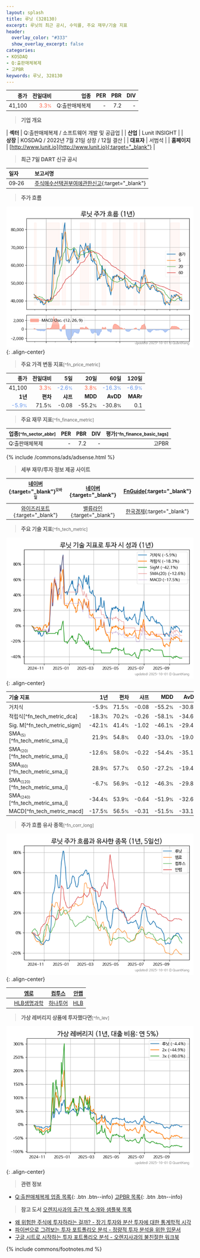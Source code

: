 ```yaml
---
layout: splash
title: 루닛 (328130)
excerpt: 루닛의 최근 공시, 수익률, 주요 재무/기술 지표
header:
  overlay_color: "#333"
  show_overlay_excerpt: false
categories:
- KOSDAQ
- Q:출판매체복제
- 고PBR
keywords: 루닛, 328130
---
```


| **종가** | **전일대비** | **업종** | **PER** | **PBR** | **DIV** |
| -------: | -----------: | -------: | ------: | ------: | ------: |
| 41,100 | <span style="color: tomato">3.3<small>%</small></span> | Q:출판매체복제 | - | 7.2 | - |

<!-- more -->


> **기업 개요**<a id="company"></a>

| <span style="white-space:nowrap;">**섹터**</span> | Q:출판매체복제 / 소프트웨어 개발 및 공급업 |
| <span style="white-space:nowrap;">**산업**</span> | Lunit INSIGHT |
| <span style="white-space:nowrap;">**상장**</span> | KOSDAQ / 2022년 7월 21일 상장 / 12월 결산 |
| <span style="white-space:nowrap;">**대표자**</span> | 서범석 |
| <span style="white-space:nowrap;">**홈페이지**</span> | [http://www.lunit.io](http://www.lunit.io){:target="_blank"} |


> **최근 7일 DART 신규 공시**<a id="dart"></a>

| **일자** |      | **보고서명** |
| :------- | :--- | :----------- |
| 09&#x2011;26 | | [주식매수선택권부여에관한신고](https://dart.fss.or.kr/dsaf001/main.do?rcpNo=20250926000768){:target="_blank"} |


> **주가 흐름**<a id="price"></a>

![328130](/stock/images/328130.png){: .align-center}


> **주요 가격 변동 지표**<small>[^fn_price_metric]</small>

| **종가** | **전일대비** | **5일** | **20일** | **60일** | **120일** |
| -------: | -----------: | ------: | -------: | -------: | --------: |
| 41,100 | <span style="color: tomato">3.3<small>%</small></span> | <span style="color: cornflowerblue">-2.6<small>%</small></span> | <span style="color: tomato">3.8<small>%</small></span> | <span style="color: cornflowerblue">-16.3<small>%</small></span> | <span style="color: cornflowerblue">-6.9<small>%</small></span> |
| **1년** | **편차** | **샤프** | **MDD** | **AvDD** | **MARr** |
| <span style="color: cornflowerblue">-5.9<small>%</small></span> | 71.5<small>%</small> | -0.08 | -55.2<small>%</small> | -30.8<small>%</small> | 0.1 |


> **주요 재무 지표**<small>[^fn_finance_metric]</small>

| **업종**<small>[^fn_sector_abbr]</small> | **PER** | **PBR** | **DIV** | **평가**<small>[^fn_finance_basic_tags]</small> |
| :--------------------------------------- | ------: | ------: | ------: | ----------------------------------------------: |
| Q:출판매체복제 | - | 7.2 | - | 고PBR |



{% include /commons/ads/adsense.html %}

> **세부 재무/투자 정보 제공 사이트**

| [네이버](https://m.stock.naver.com/domestic/stock/328130/finance/summary){:target="_blank"}<sup><small>모바일</small></sup> | [네이버](https://finance.naver.com/item/coinfo.naver?code=328130){:target="_blank"} | [FnGuide](https://comp.fnguide.com/SVO2/ASP/SVD_Invest.asp?gicode=A328130&MenuYn=Y){:target="_blank"} |
| :---: | :---: | :---: |
| [와이즈리포트](https://comp.wisereport.co.kr/company/c1040001.aspx?cmp_cd=328130){:target="_blank"} | [밸류라인](https://www.valueline.co.kr/finance/summary/328130){:target="_blank"} | [한국경제](https://markets.hankyung.com/stock/328130/financial-summary){:target="_blank"} |


> **주요 기술 지표**<small>[^fn_tech_metric]</small>


![328130](/stock/images/328130_tech.png){: .align-center}

| **기술 지표** | **1년** | **편차** | **샤프** | **MDD** | **AvDD** |
| :------------ | ------: | -----------: | -------: | ------: | -------: |
| 거치식 | -5.9<small>%</small> | 71.5<small>%</small> | -0.08 | -55.2<small>%</small> | -30.8<small>%</small> |
| 적립식[^fn_tech_metric_dca] | -18.3<small>%</small> | 70.2<small>%</small> | -0.26 | -58.1<small>%</small> | -34.6<small>%</small> |
| Sig. M[^fn_tech_metric_sigm] | -42.1<small>%</small> | 41.4<small>%</small> | -1.02 | -46.1<small>%</small> | -29.4<small>%</small> |
| SMA<small><sub>(5)</sub></small>[^fn_tech_metric_sma_i] | 21.9<small>%</small> | 54.8<small>%</small> | 0.40 | -33.0<small>%</small> | -19.0<small>%</small> |
| SMA<small><sub>(20)</sub></small>[^fn_tech_metric_sma_i] | -12.6<small>%</small> | 58.0<small>%</small> | -0.22 | -54.4<small>%</small> | -35.1<small>%</small> |
| SMA<small><sub>(60)</sub></small>[^fn_tech_metric_sma_i] | 28.9<small>%</small> | 57.7<small>%</small> | 0.50 | -27.2<small>%</small> | -19.4<small>%</small> |
| SMA<small><sub>(120)</sub></small>[^fn_tech_metric_sma_i] | -6.7<small>%</small> | 56.9<small>%</small> | -0.12 | -46.3<small>%</small> | -29.8<small>%</small> |
| SMA<small><sub>(240)</sub></small>[^fn_tech_metric_sma_i] | -34.4<small>%</small> | 53.9<small>%</small> | -0.64 | -51.9<small>%</small> | -32.6<small>%</small> |
| MACD[^fn_tech_metric_macd] | -17.5<small>%</small> | 56.5<small>%</small> | -0.31 | -51.5<small>%</small> | -33.1<small>%</small> |


> **주가 흐름 유사 종목**<a id="corr"></a><small>[^fn_corr_long]</small>

![328130](/stock/images/328130_corr.png){: .align-center}

|       | [엠로](/058970/) | [컴투스](/078340/) | [안랩](/053800/) |
| :---: | :------------------------------------: | :------------------------------------: | :------------------------------------: |
|       | [HLB생명과학](/067630/) | [하나투어](/039130/) | [HLB](/028300/) |


> **가상 레버리지 상품에 투자했다면**<a id="2x"></a><small>[^fn_lev]</small>

![328130](/stock/images/328130_2x.png){: .align-center}


> **관련 정보**

- [Q:출판매체복제 업종 목록](/stats/sector/kosdaq_업종_출판매체복제_종목/){: .btn .btn--info} [고PBR 목록](/fn/fn_high_pbr/){: .btn .btn--info}

> **참고 도서** [오렌지사과의 출간 책 소개와 샘플북 목록](https://kongdori.tistory.com/691)

- [왜 위험한 주식에 투자하라는 걸까? - 장기 투자와 분산 투자에 대한 통계학적 시각](https://kongdori.tistory.com/421)
- [파이썬으로 그려보는 투자 포트폴리오 분석  - 정량적 투자 분석을 위한 입문서](https://kongdori.tistory.com/643)
- [구글 시트로 시작하는 투자 포트폴리오 분석 - 오렌지사과의 불친절한 워크북](https://kongdori.tistory.com/449)


{% include commons/footnotes.md %}